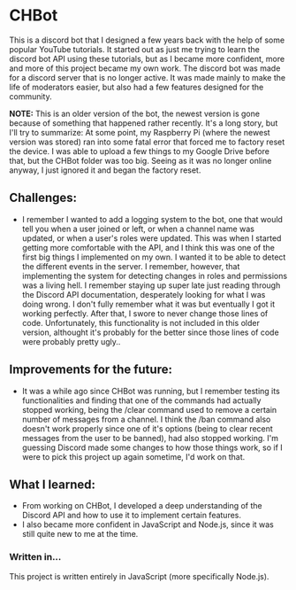 # CHBot
This is a discord bot that I designed a few years back with the help of some popular YouTube tutorials. It started out as just me trying to learn the discord bot API using these tutorials, but as I became more confident, more and more of this project became my own work.
The discord bot was made for a discord server that is no longer active. It was made mainly to make the life of moderators easier, but also had a few features designed for the community. 

**NOTE:** This is an older version of the bot, the newest version is gone because of something that happened rather recently. It's a long story, but I'll try to summarize:
At some point, my Raspberry Pi (where the newest version was stored) ran into some fatal error that forced me to factory reset the device. I was able to upload a few things to my Google Drive before that, but the CHBot folder was too big. Seeing as it was no longer online anyway, I just ignored it and began the factory reset.

## Challenges:
- I remember I wanted to add a logging system to the bot, one that would tell you when a user joined or left, or when a channel name was updated, or when a user's roles were updated. This was when I started getting more comfortable with the API, and I think this was one of the first big things I implemented on my own. I wanted it to be able to detect the different events in the server. I remember, however, that implementing the system for detecting changes in roles and permissions was a living hell. I remember staying up super late just reading through the Discord API documentation, desperately looking for what I was doing wrong. I don't fully remember what it was but eventually I got it working perfectly. After that, I swore to never change those lines of code. Unfortunately, this functionality is not included in this older version, althought it's probably for the better since those lines of code were probably pretty ugly.. 

## Improvements for the future:
- It was a while ago since CHBot was running, but I remember testing its functionalities and finding that one of the commands had actually stopped working, being the /clear command used to remove a certain number of messages from a channel. I think the /ban command also doesn't work properly since one of it's options (being to clear recent messages from the user to be banned), had also stopped working. I'm guessing Discord made some changes to how those things work, so if I were to pick this project up again sometime, I'd work on that.

## What I learned:
- From working on CHBot, I developed a deep understanding of the Discord API and how to use it to implement certain features.
- I also became more confident in JavaScript and Node.js, since it was still quite new to me at the time.

### Written in...
This project is written entirely in JavaScript (more specifically Node.js).
